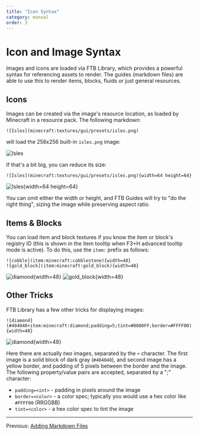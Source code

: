```yaml
---
title: "Icon Syntax"
category: manual
order: 3
---
```

# Icon and Image Syntax

Images and icons are loaded via FTB Library, which provides a powerful syntax for referencing assets to render. The guides (markdown files) are able to use this to render items, blocks, fluids or just general resources.

## Icons

Images can be created via the image's resource location, as loaded by Minecraft in a resource pack. The following markdown:

```
![Isles](minecraft:textures/gui/presets/isles.png)
```

will load the 256x256 built-in `isles.png` image:

![Isles](minecraft:textures/gui/presets/isles.png)

If that's a bit big, you can reduce its size:

```
![Isles](minecraft:textures/gui/presets/isles.png){width=64 height=64}
```

![Isles](minecraft:textures/gui/presets/isles.png){width=64 height=64}

You can omit either the width or height, and FTB Guides will try to "do the right thing", sizing the image while preserving aspect ratio.

## Items & Blocks

You can load item and block textures if you know the item or block's registry ID (this is shown in the item tooltip when F3+H advanced tooltip mode is active). To do this, use the `item:` prefix as follows:

```
![cobble](item:minecraft:cobblestone){width=48}
![gold_block](item:minecraft:gold_block){width=48}
```

![diamond](item:minecraft:diamond){width=48}
![gold_block](item:minecraft:gold_block){width=48}

## Other Tricks

FTB Library has a few other tricks for displaying images:

```
![diamond](#404040+item:minecraft:diamond;padding=5;tint=#8080FF;border=#FFFF00){width=48}
```

![diamond](#404040+item:minecraft:diamond;padding=5;tint=#8080FF;border=#FFFF00){width=48}

Here there are actually _two_ images, separated by the `+` character. The first image is a solid block of dark gray (`#404040`), and second image has a yellow border, and padding of 5 pixels between the border and the image. The following property/value pairs are accepted, separated by a ";" character:

* `padding=<int>` - padding in pixels around the image
* `border=<color>` - a color spec; typically you would use a hex color like `#FFFF00` (RRGGBB)
* `tint=<color>` - a hex color spec to tint the image

---

Previous: [Adding Markdown Files](adding_markdown.md)
